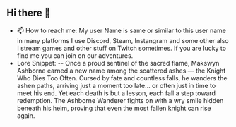 ## Hi there 👋

- 📫 How to reach me: My user Name is same or similar to this user name in many platforms I use Discord, Steam, Instangram and some other also I stream games and other stuff on Twitch sometimes. If you are lucky to find me you can join on our adventures.
- Lore Snippet:
-- Once a proud sentinel of the sacred flame, Makswyn Ashborne earned a new name among the scattered ashes — the Knight Who Dies Too Often. Cursed by fate and countless falls, he wanders the ashen paths, arriving just a moment too late... or often just in time to     meet his end.
  Yet each death is but a lesson, each fall a step toward redemption. The Ashborne Wanderer fights on with a wry smile hidden beneath his helm, proving that even the most fallen knight can rise again.
<!--
**Maksud200418/Maksud200418** is a ✨ _special_ ✨ repository because its `README.md` (this file) appears on your GitHub profile.

Here are some ideas to get you started:

- 🔭 I’m currently working on ...
- 🌱 I’m currently learning ...
- 👯 I’m looking to collaborate on ...
- 🤔 I’m looking for help with ...
- 💬 Ask me about ...
- 📫 How to reach me: ...
- 😄 Pronouns: ...
- ⚡ Fun fact: ...
-->
